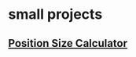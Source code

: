 # small projects

## [Position Size Calculator](https://jocogum10.github.io/small-projects/position-size-calculator/)